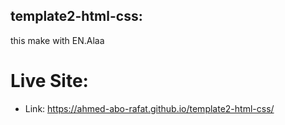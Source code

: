 ## template2-html-css:
this make with EN.Alaa

# Live Site:
  - Link: https://ahmed-abo-rafat.github.io/template2-html-css/
